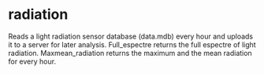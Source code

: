 # radiation
Reads a light radiation sensor database (data.mdb) every hour and uploads it to a server for later analysis.
Full_espectre returns the full espectre of light radiation. Maxmean_radiation returns the maximum and the mean radiation for every hour. 
